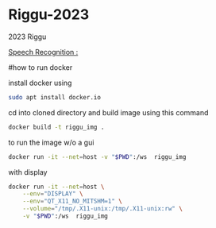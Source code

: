 # Riggu-2023
2023 Riggu 

[Speech Recognition  :](riggu_speech/speech.md)

#how to run docker

install docker using 

```bash
sudo apt install docker.io
```

cd into cloned directory
and build image using this command 

```bash
docker build -t riggu_img .
```

to run the image w/o a gui
```bash
docker run -it --net=host -v "$PWD":/ws  riggu_img
```
with display
```bash
docker run -it --net=host \
    --env="DISPLAY" \
    --env="QT_X11_NO_MITSHM=1" \
    --volume="/tmp/.X11-unix:/tmp/.X11-unix:rw" \
    -v "$PWD":/ws  riggu_img
```
